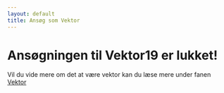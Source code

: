 ```yaml
---
layout: default
title: Ansøg som Vektor
---
```

<h1>Ansøgningen til Vektor19 er lukket!</h1>

<p>
	Vil du vide mere om det at være vektor kan du læse mere under fanen <a href="https://blivawesome.dk/vektor.html">Vektor</a>
</p>
